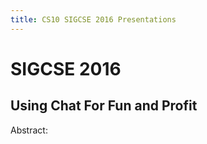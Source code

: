 ```yaml
---
title: CS10 SIGCSE 2016 Presentations
---
```


# SIGCSE 2016

## Using Chat For Fun and Profit

Abstract:
> 